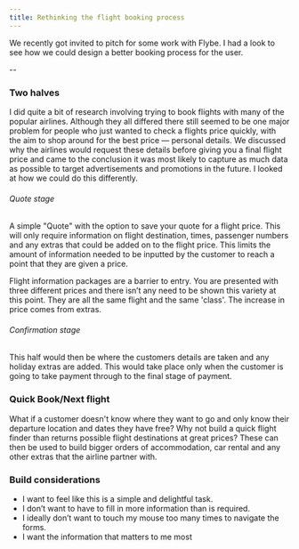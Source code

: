 ```yaml
---
title: Rethinking the flight booking process
---
```

We recently got invited to pitch for some work with Flybe. I had a look to see how we could design a better booking process for the user.

--

### Two halves
I did quite a bit of research involving trying to book flights with many of the popular airlines. Although they all differed there still seemed to be one major problem for people who just wanted to check a flights price quickly, with the aim to shop around for the best price — personal details. We discussed why the airlines would request these details before giving you a final flight price and came to the conclusion it was most likely to capture as much data as possible to target advertisements and promotions in the future. I looked at how we could do this differently.

###### Quote stage
A simple "Quote" with the option to save your quote for a flight price. This will only require information on flight destination, times, passenger numbers and any extras that could be added on to the flight price. This limits the amount of information needed to be inputted by the customer to reach a point that they are given a price.

Flight information packages are a barrier to entry. You are presented with three different prices and there isn’t any need to be shown this variety at this point. They are all the same flight and the same 'class'. The increase in price comes from extras.


###### Confirmation stage
This half would then be where the customers details are taken and any holiday extras are added. This would take place only when the customer is going to take payment through to the final stage of payment.


### Quick Book/Next flight
What if a customer doesn't know where they want to go and only know their departure location and dates they have free? Why not build a quick flight finder than returns possible flight destinations at great prices? These can then be used to build bigger orders of accommodation, car rental and any other extras that the airline partner with.


### Build considerations
- I want to feel like this is a simple and delightful task.
- I don’t want to have to fill in more information than is required.
- I ideally don’t want to touch my mouse too many times to navigate the forms.
- I want the information that matters to me most
